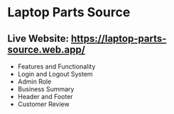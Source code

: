 # Laptop Parts Source

## Live Website: https://laptop-parts-source.web.app/

* Features and Functionality
* Login and Logout System
* Admin Role
* Business Summary
* Header and Footer
* Customer Review